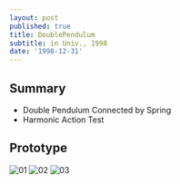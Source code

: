 ```yaml
---
layout: post
published: true
title: DoublePendulum
subtitle: in Univ., 1998
date: '1998-12-31'
---
```


## Summary
* Double Pendulum Connected by Spring
* Harmonic Action Test


## Prototype

![01](https://cloud.githubusercontent.com/assets/12775748/21953357/03734e0a-da78-11e6-8942-0dd692d2eeaf.JPG)
![02](https://cloud.githubusercontent.com/assets/12775748/21953359/03b021b8-da78-11e6-95e2-b0c365b09241.JPG)
![03](https://cloud.githubusercontent.com/assets/12775748/21953358/03afc600-da78-11e6-9bd6-e32167fb7dbc.JPG)
